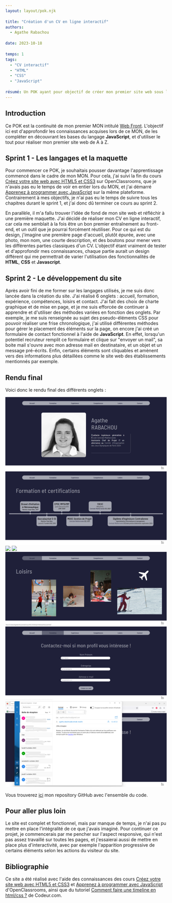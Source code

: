 ```yaml
---
layout: layout/pok.njk

title: "Création d'un CV en ligne interactif"
authors:
  - Agathe Rabachou

date: 2023-10-18

temps: 1
tags:
  - "CV interactif"
  - "HTML"
  - "CSS"
  - "JavaScript"

résumé: Un POK ayant pour objectif de créer mon premier site web sous la forme d'un CV en ligne interactif.
---
```

## Introduction

Ce POK est la continuité de mon premier MON intitulé [Web Front](https://francoisbrucker.github.io/do-it/promos/2023-2024/Agathe-Rabachou/mon/temps-1.1/). L'objectif ici est d'approfondir les connaissances acquises lors de ce MON, de les compléter en découvrant les bases du langage **JavaScript**, et d'utiliser le tout pour réaliser mon premier site web de A à Z.

## Sprint 1 - Les langages et la maquette

Pour commencer ce POK, je souhaitais pousser davantage l'apprentissage commencé dans le cadre de mon MON. Pour cela, j'ai suivi la fin du cours [Créez votre site web avec HTML5 et CSS3](https://openclassrooms.com/fr/courses/1603881-creez-votre-site-web-avec-html5-et-css3) sur OpenClassrooms, que je n'avais pas eu le temps de voir en entier lors du MON, et j'ai démarré [Apprenez à programmer avec JavaScript](https://openclassrooms.com/fr/courses/7696886-apprenez-a-programmer-avec-javascript) sur la même plateforme. Contrairement à mes objectifs, je n'ai pas eu le temps de suivre tous les chapitres durant le sprint 1, et j'ai donc dû terminer ce cours au sprint 2.

En parallèle, il m'a fallu trouver l'idée de fond de mon site web et réfléchir à une première maquette. J'ai décidé de réaliser mon CV en ligne interactif, car cela me semblait à la fois être un bon premier entraînement au front-end, et un outil que je pourrai forcément réutiliser.
Pour ce qui est du design, j'imagine une première page d'accueil, plutôt épurée, avec une photo, mon nom, une courte description, et des boutons pour mener vers les différentes parties classiques d'un CV.
L'objectif étant vraiment de tester et d'approfondir mes connaissances, chaque partie aurait un design différent qui me permettrait de varier l'utilisation des fonctionnalités de **HTML**, **CSS** et **Javascript**.

## Sprint 2 - Le développement du site

Après avoir fini de me former sur les langages utilisés, je me suis donc lancée dans la création du site. J'ai réalisé 6 onglets : accueil, formation, expérience, compétences, loisirs et contact.
J'ai fait des choix de charte graphique et de mise en page, et je me suis efforcée de continuer à apprendre et d'utiliser des méthodes variées en fonction des onglets. Par exemple, je me suis renseignée au sujet des pseudo-éléments CSS pour pouvoir réaliser une frise chronologique, j'ai utilisé différentes méthodes pour gérer le placement des éléments sur la page, on encore j'ai créé un formulaire de contact fonctionnel à l'aide de **JavaScript**. En effet, lorsqu'un potentiel recruteur remplit ce formulaire et clique sur "envoyer un mail", sa boite mail s'ouvre avec mon adresse mail en destinataire, et un objet et un message pré-écrits.
Enfin, certains éléments sont cliquables et amènent vers des informations plus détaillées comme le site web des établissements mentionnés par exemple.


## Rendu final

Voici donc le rendu final des différents onglets :

<img src="screens_rendu_final/accueil.png">
<img src="screens_rendu_final/formation.png">
<img src="screens_rendu_final/expérience.png">
<img src="screens_rendu_final/compétences.png">
<img src="screens_rendu_final/loisirs.png">
<img src="screens_rendu_final/contact.png">
<img src="screens_rendu_final/mail contact.png">

Vous trouverez [ici](https://github.com/arabachou/CVInteractif) mon repository GitHub avec l'ensemble du code.

## Pour aller plus loin

Le site est complet et fonctionnel, mais par manque de temps, je n'ai pas pu mettre en place l'intégralité de ce que j'avais imaginé. Pour continuer ce projet, je commencerais par me pencher sur l'aspect responsive, qui n'est pas assez travaillé sur toutes les pages, et j'essaierai aussi de mettre en place plus d'interactivité, avec par exemple l'apparition progressive de certains éléments selon les actions du visiteur du site.

## Bibliographie

Ce site a été réalisé avec l'aide des connaissances des cours [Créez votre site web avec HTML5 et CSS3](https://openclassrooms.com/fr/courses/1603881-creez-votre-site-web-avec-html5-et-css3) et [Apprenez à programmer avec JavaScript](https://openclassrooms.com/fr/courses/7696886-apprenez-a-programmer-avec-javascript) d'OpenClassrooms, ainsi que du tutoriel [Comment faire une timeline en html/css ?](https://www.codeur.com/tuto/css/timeline-en-html-css/) de Codeur.com.